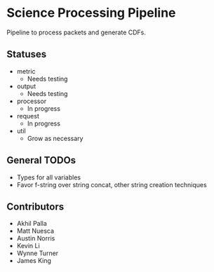 # Science Processing Pipeline

Pipeline to process packets and generate CDFs.

## Statuses
- metric
  - Needs testing
- output
  - Needs testing
- processor
  - In progress
- request
  - In progress
- util
  - Grow as necessary

## General TODOs
- Types for all variables
- Favor f-string over string concat, other string creation techniques

## Contributors
- Akhil Palla
- Matt Nuesca
- Austin Norris
- Kevin Li
- Wynne Turner
- James King
